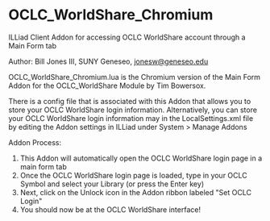 # OCLC_WorldShare_Chromium
ILLiad Client Addon for accessing OCLC WorldShare account through a Main Form tab

Author: Bill Jones III, SUNY Geneseo, jonesw@geneseo.edu
 
OCLC_WorldShare_Chromium.lua is the Chromium version of the Main Form Addon for the OCLC_WorldShare Module by Tim Bowersox.


There is a config file that is associated with this Addon that allows you to store your OCLC WorldShare login information. Alternatively, you can store your OCLC WorldShare login information may in the LocalSettings.xml file by editing the Addon settings in ILLiad under System > Manage Addons

Addon Process:
1. This Addon will automatically open the OCLC WorldShare login page in a main form tab 
2. Once the OCLC WorldShare login page is loaded, type in your OCLC Symbol and select your Library (or press the Enter key)
3. Next, click on the Unlock icon in the Addon ribbon labeled "Set OCLC Login"
4. You should now be at the OCLC WorldShare interface!
